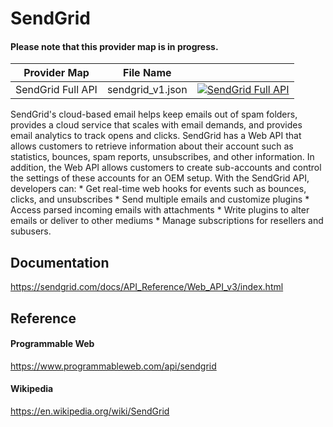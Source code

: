 # SendGrid 

#### Please note that this provider map is in progress.

| Provider Map      | File Name        |                                                                                                                                                                                                                                         |
|-------------------|------------------|-----------------------------------------------------------------------------------------------------------------------------------------------------------------------------------------------------------------------------------------|
| SendGrid Full API | sendgrid_v1.json | [![SendGrid Full API](https://d233zlhvpze22y.cloudfront.net/github/bitscoopaddbuttonxsmall.png)](https://bitscoop.com/maps/create?source=https://raw.githubusercontent.com/bitscooplabs/provider-maps/master/sendgrid/sendgrid_v1.json) |

SendGrid's cloud-based email helps keep emails out of spam folders, provides a cloud service that scales with email demands, and provides email analytics to track opens and clicks. SendGrid has a Web API that allows customers to retrieve information about their account such as statistics, bounces, spam reports, unsubscribes, and other information. In addition, the Web API allows customers to create sub-accounts and control the settings of these accounts for an OEM setup. With the SendGrid API, developers can: * Get real-time web hooks for events such as bounces, clicks, and unsubscribes * Send multiple emails and customize plugins * Access parsed incoming emails with attachments * Write plugins to alter emails or deliver to other mediums * Manage subscriptions for resellers and subusers.

## Documentation
https://sendgrid.com/docs/API_Reference/Web_API_v3/index.html

## Reference

#### Programmable Web
https://www.programmableweb.com/api/sendgrid

#### Wikipedia
https://en.wikipedia.org/wiki/SendGrid